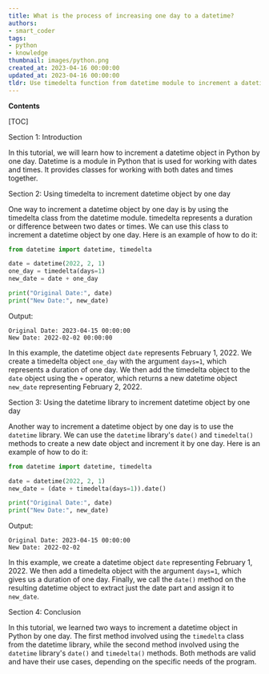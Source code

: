 ```yaml
---
title: What is the process of increasing one day to a datetime?
authors:
- smart_coder
tags:
- python
- knowledge
thumbnail: images/python.png
created_at: 2023-04-16 00:00:00
updated_at: 2023-04-16 00:00:00
tldr: Use timedelta function from datetime module to increment a datetime by one day in Python.
---
```


**Contents**

[TOC]

Section 1: Introduction

In this tutorial, we will learn how to increment a datetime object in Python by one day. Datetime is a module in Python that is used for working with dates and times. It provides classes for working with both dates and times together. 

Section 2: Using timedelta to increment datetime object by one day

One way to increment a datetime object by one day is by using the timedelta class from the datetime module. timedelta represents a duration or difference between two dates or times. We can use this class to increment a datetime object by one day. Here is an example of how to do it:

```python
from datetime import datetime, timedelta

date = datetime(2022, 2, 1)
one_day = timedelta(days=1)
new_date = date + one_day

print("Original Date:", date)
print("New Date:", new_date)
```

Output:
```
Original Date: 2023-04-15 00:00:00
New Date: 2022-02-02 00:00:00
```

In this example, the datetime object `date` represents February 1, 2022. We create a timedelta object `one_day` with the argument `days=1`, which represents a duration of one day. We then add the timedelta object to the `date` object using the `+` operator, which returns a new datetime object `new_date` representing February 2, 2022.

Section 3: Using the datetime library to increment datetime object by one day

Another way to increment a datetime object by one day is to use the `datetime` library. We can use the `datetime` library's `date()` and `timedelta()` methods to create a new date object and increment it by one day. Here is an example of how to do it:

```python
from datetime import datetime, timedelta

date = datetime(2022, 2, 1)
new_date = (date + timedelta(days=1)).date()

print("Original Date:", date)
print("New Date:", new_date)
```

Output:
```
Original Date: 2023-04-15 00:00:00
New Date: 2022-02-02
```

In this example, we create a datetime object `date` representing February 1, 2022. We then add a timedelta object with the argument `days=1`, which gives us a duration of one day. Finally, we call the `date()` method on the resulting datetime object to extract just the date part and assign it to `new_date`.

Section 4: Conclusion

In this tutorial, we learned two ways to increment a datetime object in Python by one day. The first method involved using the `timedelta` class from the datetime library, while the second method involved using the `datetime` library's `date()` and `timedelta()` methods. Both methods are valid and have their use cases, depending on the specific needs of the program.
